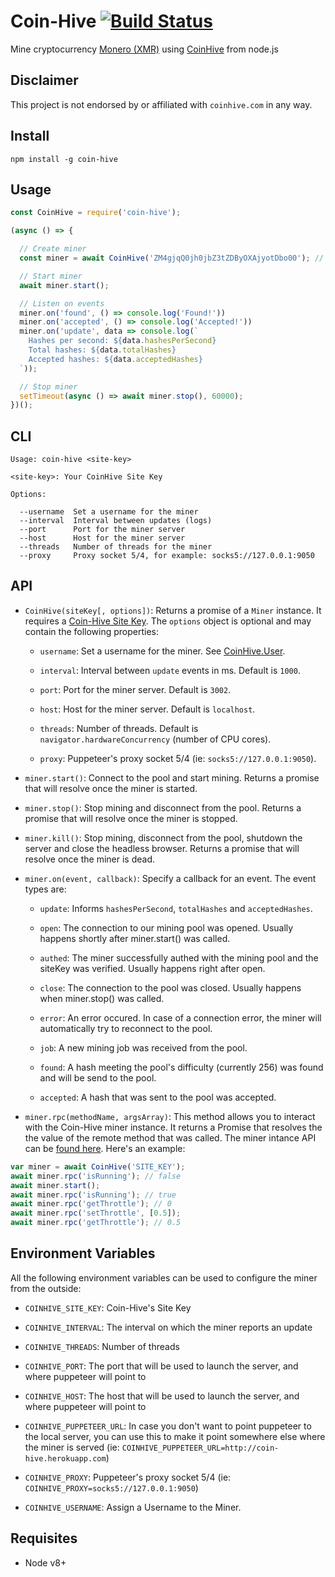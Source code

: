 # Coin-Hive [![Build Status](https://travis-ci.org/cazala/coin-hive.svg?branch=master)](https://travis-ci.org/cazala/coin-hive)

Mine cryptocurrency [Monero (XMR)](https://getmonero.org/) using [CoinHive](https://coinhive.com/) from node.js

## Disclaimer

This project is not endorsed by or affiliated with `coinhive.com` in any way.

## Install

```
npm install -g coin-hive
```

## Usage

```js
const CoinHive = require('coin-hive');

(async () => {

  // Create miner
  const miner = await CoinHive('ZM4gjqQ0jh0jbZ3tZDByOXAjyotDbo00'); // Coin-Hive's Site Key

  // Start miner
  await miner.start();

  // Listen on events
  miner.on('found', () => console.log('Found!'))
  miner.on('accepted', () => console.log('Accepted!'))
  miner.on('update', data => console.log(`
    Hashes per second: ${data.hashesPerSecond}
    Total hashes: ${data.totalHashes}
    Accepted hashes: ${data.acceptedHashes}
  `));

  // Stop miner
  setTimeout(async () => await miner.stop(), 60000);
})();
```

## CLI

```
Usage: coin-hive <site-key>

<site-key>: Your CoinHive Site Key

Options:

  --username  Set a username for the miner
  --interval  Interval between updates (logs)
  --port      Port for the miner server
  --host      Host for the miner server
  --threads   Number of threads for the miner
  --proxy     Proxy socket 5/4, for example: socks5://127.0.0.1:9050
```

## API

- `CoinHive(siteKey[, options])`: Returns a promise of a `Miner` instance. It requires a [Coin-Hive Site Key](https://coin-hive.com/settings/sites). The `options` object is optional and may contain the following properties:

  - `username`: Set a username for the miner. See [CoinHive.User](https://coinhive.com/documentation/miner#coinhive-user).

  - `interval`: Interval between `update` events in ms. Default is `1000`.

  - `port`: Port for the miner server. Default is `3002`.

  - `host`: Host for the miner server. Default is `localhost`.

  - `threads`: Number of threads. Default is `navigator.hardwareConcurrency` (number of CPU cores).
  
  - `proxy`: Puppeteer's proxy socket 5/4 (ie: `socks5://127.0.0.1:9050`).

- `miner.start()`: Connect to the pool and start mining. Returns a promise that will resolve once the miner is started.

- `miner.stop()`: Stop mining and disconnect from the pool. Returns a promise that will resolve once the miner is stopped.

- `miner.kill()`: Stop mining, disconnect from the pool, shutdown the server and close the headless browser. Returns a promise that will resolve once the miner is dead.

- `miner.on(event, callback)`: Specify a callback for an event. The event types are:

  - `update`: Informs `hashesPerSecond`, `totalHashes` and `acceptedHashes`.

  - `open`:	The connection to our mining pool was opened. Usually happens shortly after miner.start() was called.

  - `authed`:	The miner successfully authed with the mining pool and the siteKey was verified. Usually happens right after open.

  - `close`:	The connection to the pool was closed. Usually happens when miner.stop() was called.

  - `error`:	An error occured. In case of a connection error, the miner will automatically try to reconnect to the pool.

  - `job`:	A new mining job was received from the pool.

  - `found`:	A hash meeting the pool's difficulty (currently 256) was found and will be send to the pool.

  - `accepted`:	A hash that was sent to the pool was accepted.

- `miner.rpc(methodName, argsArray)`: This method allows you to interact with the Coin-Hive miner instance. It returns a Promise that resolves the the value of the remote method that was called. The miner intance API can be [found here](https://coin-hive.com/documentation/miner#miner-is-running). Here's an example:

```js
var miner = await CoinHive('SITE_KEY');
await miner.rpc('isRunning'); // false
await miner.start();
await miner.rpc('isRunning'); // true
await miner.rpc('getThrottle'); // 0
await miner.rpc('setThrottle', [0.5]);
await miner.rpc('getThrottle'); // 0.5
```

## Environment Variables

All the following environment variables can be used to configure the miner from the outside:

- `COINHIVE_SITE_KEY`: Coin-Hive's Site Key

- `COINHIVE_INTERVAL`: The interval on which the miner reports an update

- `COINHIVE_THREADS`: Number of threads

- `COINHIVE_PORT`: The port that will be used to launch the server, and where puppeteer will point to

- `COINHIVE_HOST`: The host that will be used to launch the server, and where puppeteer will point to

- `COINHIVE_PUPPETEER_URL`: In case you don't want to point puppeteer to the local server, you can use this to make it point somewhere else where the miner is served (ie: `COINHIVE_PUPPETEER_URL=http://coin-hive.herokuapp.com`)

- `COINHIVE_PROXY`: Puppeteer's proxy socket 5/4 (ie: `COINHIVE_PROXY=socks5://127.0.0.1:9050`)

- `COINHIVE_USERNAME`: Assign a Username to the Miner. 

## Requisites

+ Node v8+

